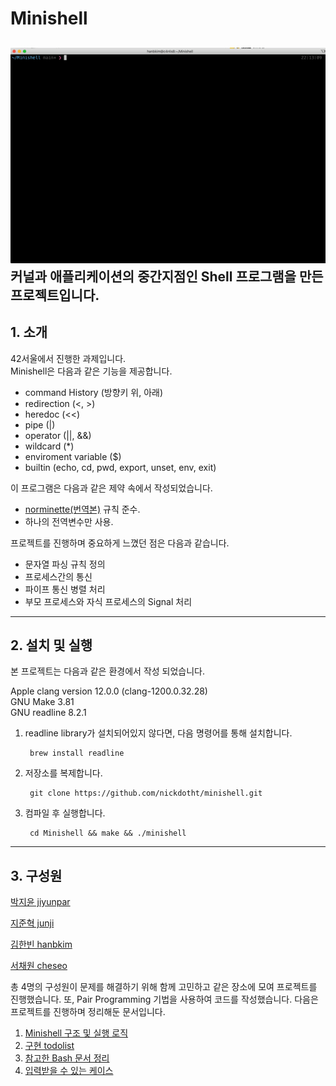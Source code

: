 # Minishell
![run](run.gif)  
커널과 애플리케이션의 중간지점인 Shell 프로그램을 만든 프로젝트입니다.
---


## 1. 소개
42서울에서 진행한 과제입니다.  
Minishell은 다음과 같은 기능을 제공합니다. 

- command History (방향키 위, 아래)
- redirection (<, >)
- heredoc (<<)
- pipe (|)
- operator (||, &&)
- wildcard (*)
- enviroment variable ($)
- builtin (echo, cd, pwd, export, unset, env, exit)

이 프로그램은 다음과 같은 제약 속에서 작성되었습니다.
- [norminette](https://github.com/42School/norminette/blob/master/pdf/en.norm.pdf)[(번역본)](https://github.com/42School/norminette/blob/master/pdf/ko.norm.pdf) 규칙 준수.
- 하나의 전역변수만 사용.


프로젝트를 진행하며 중요하게 느꼈던 점은 다음과 같습니다.
- 문자열 파싱 규칙 정의
- 프로세스간의 통신
- 파이프 통신 병렬 처리
- 부모 프로세스와 자식 프로세스의 Signal 처리


---

## 2. 설치 및 실행

본 프로젝트는 다음과 같은 환경에서 작성 되었습니다.

Apple clang version 12.0.0 (clang-1200.0.32.28)  
GNU Make 3.81  
GNU readline 8.2.1


1. readline library가 설치되어있지 않다면, 다음 명령어를 통해 설치합니다.

		brew install readline
2. 저장소를 복제합니다.

		git clone https://github.com/nickdotht/minishell.git
3. 컴파일 후 실행합니다.

		cd Minishell && make && ./minishell


--- 
## 3. 구성원

[박지윤 jiyunpar](https://github.com/flowjiyun)

[지준혁 junji](https://github.com/ji-junhyuk)

[김한빈 hanbkim](https://github.com/kimchijinju)

[서채원 cheseo](https://github.com/veggie-garden)

총 4명의 구성원이 문제를 해결하기 위해 함께 고민하고 같은 장소에 모여 프로젝트를 진행했습니다.
또, Pair Programming 기법을 사용하여 코드를 작성했습니다.
다음은 프로젝트를 진행하며 정리해둔 문서입니다.
1. [Minishell 구조 및 실행 로직](execution_structure_logic.md)
2. [구현 todolist](todolist.md)
3. [참고한 Bash 문서 정리](bash_man_summary.md)
4. [입력받을 수 있는 케이스](case.md)
